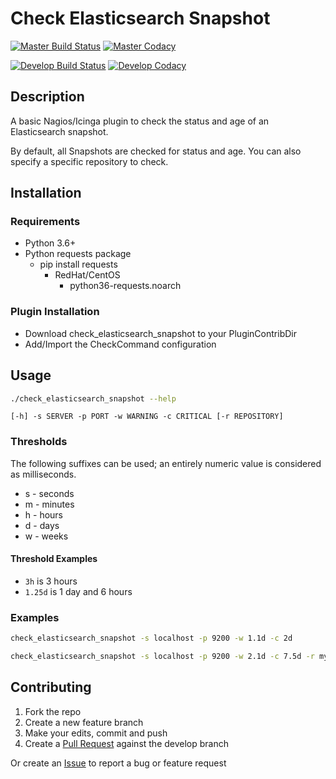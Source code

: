 # Check Elasticsearch Snapshot

[![Master Build Status](https://img.shields.io/travis/com/leeclemens/check_elasticsearch_snapshot/master?style=for-the-badge&label=build:master)](https://travis-ci.com/leeclemens/check_elasticsearch_snapshot/branches)
[![Master Codacy](https://img.shields.io/codacy/grade/b6015d104d834369a7f8cd8ae9679dc8/master?style=for-the-badge&label=code%20quality:master)](https://app.codacy.com/gh/leeclemens/check_elasticsearch_snapshot/dashboard?branch=master)

[![Develop Build Status](https://img.shields.io/travis/com/leeclemens/check_elasticsearch_snapshot/develop?style=for-the-badge&label=build:develop)](https://travis-ci.com/leeclemens/check_elasticsearch_snapshot/branches)
[![Develop Codacy](https://img.shields.io/codacy/grade/b6015d104d834369a7f8cd8ae9679dc8/develop?style=for-the-badge&label=code%20quality:develop)](https://app.codacy.com/gh/leeclemens/check_elasticsearch_snapshot/dashboard?branch=develop)

## Description

A basic Nagios/Icinga plugin to check the status and age of an Elasticsearch snapshot.

By default, all Snapshots are checked for status and age.
You can also specify a specific repository to check.

## Installation

### Requirements

* Python 3.6+
* Python requests package
  * pip install requests
    * RedHat/CentOS
      * python36-requests.noarch

### Plugin Installation

* Download check_elasticsearch_snapshot to your PluginContribDir
* Add/Import the CheckCommand configuration

## Usage

```bash
./check_elasticsearch_snapshot --help
```

`[-h] -s SERVER -p PORT -w WARNING -c CRITICAL [-r REPOSITORY]`

### Thresholds

The following suffixes can be used; an entirely numeric value is considered as milliseconds.

* s - seconds
* m - minutes
* h - hours
* d - days
* w - weeks

#### Threshold Examples

* `3h` is 3 hours
* `1.25d` is 1 day and 6 hours

### Examples

```bash
check_elasticsearch_snapshot -s localhost -p 9200 -w 1.1d -c 2d 
```

```bash
check_elasticsearch_snapshot -s localhost -p 9200 -w 2.1d -c 7.5d -r my_backups 
```

## Contributing

1. Fork the repo
2. Create a new feature branch
3. Make your edits, commit and push
4. Create a [Pull Request](https://github.com/leeclemens/check_elasticsearch_snapshot/pulls)
against the develop branch

Or create an [Issue](https://github.com/leeclemens/check_elasticsearch_snapshot/issues)
to report a bug or feature
request

